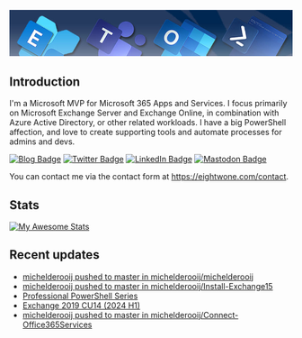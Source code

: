 ![Banner](assets/Metro_v6_Banner_GitHub.jpg)

## Introduction
I'm a Microsoft MVP for Microsoft 365 Apps and Services. I focus primarily on Microsoft Exchange Server and Exchange Online, 
in combination with Azure Active Directory, or other related workloads. I have a big PowerShell affection, and love to create 
supporting tools and automate processes for admins and devs.

<a href="https://eightwone.com"><img src="https://img.shields.io/badge/-Blog-blue?style=for-the-badge&logo=wordpress&logoColor=white" alt="Blog Badge"/></a>
<a href="https://twitter.com/mderooij"><img src="https://img.shields.io/badge/Twitter-blue?style=for-the-badge&logo=twitter&logoColor=white" alt="Twitter Badge"/></a>
<a href="https://nl.linkedin.com/in/michelderooij"><img src="https://img.shields.io/badge/LinkedIn-blue?style=for-the-badge&logo=linkedin&logoColor=white" alt="LinkedIn Badge"/></a>
<a rel="me" href="https://mastodon.cloud/@mderooij"><img src="https://img.shields.io/badge/-Mastodon-blueviolet?style=for-the-badge&logo=mastodon&logoColor=white" alt="Mastodon Badge"/></a>

You can contact me via the contact form at https://eightwone.com/contact.

## Stats
[![My Awesome Stats](https://awesome-github-stats.azurewebsites.net/user-stats/michelderooij?cardType=level&theme=github-dark&preferLogin=false)](https://git.io/awesome-stats-card)

## Recent updates
<!-- LATESTACTIVITY:START -->
- [michelderooij pushed to master in michelderooij/michelderooij](https://github.com/michelderooij/michelderooij/compare/5c278a8f82...d3fdc3f81f)
- [michelderooij pushed to master in michelderooij/Install-Exchange15](https://github.com/michelderooij/Install-Exchange15/compare/73cb4f08b7...ca5a25fc04)
- [Professional PowerShell Series](https://eightwone.com/2024/02/14/professional-powershell-series/)
- [Exchange 2019 CU14 &lpar;2024 H1&rpar;](https://eightwone.com/2024/02/13/exchange-2019-cu14-2024-h1/)
- [michelderooij pushed to master in michelderooij/Connect-Office365Services](https://github.com/michelderooij/Connect-Office365Services/compare/ea0f3bc546...94e074974d)
<!-- LATESTACTIVITY:END -->
